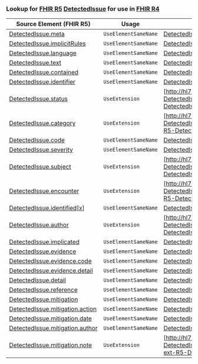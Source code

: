 ### Lookup for [FHIR R5](https://hl7.org/fhir/R5/) [DetectedIssue](https://hl7.org/fhir/R5/DetectedIssue.html) for use in [FHIR R4](https://hl7.org/fhir/R4/)

| Source Element (FHIR R5) | Usage | Target |
| -------------- | ----- | ------ |
| [DetectedIssue.meta](https://hl7.org/fhir/R5/DetectedIssue.html#resource) | `UseElementSameName` | [DetectedIssue.meta](https://hl7.org/fhir/R4/DetectedIssue.html#resource) |
| [DetectedIssue.implicitRules](https://hl7.org/fhir/R5/DetectedIssue.html#resource) | `UseElementSameName` | [DetectedIssue.implicitRules](https://hl7.org/fhir/R4/DetectedIssue.html#resource) |
| [DetectedIssue.language](https://hl7.org/fhir/R5/DetectedIssue.html#resource) | `UseElementSameName` | [DetectedIssue.language](https://hl7.org/fhir/R4/DetectedIssue.html#resource) |
| [DetectedIssue.text](https://hl7.org/fhir/R5/DetectedIssue.html#resource) | `UseElementSameName` | [DetectedIssue.text](https://hl7.org/fhir/R4/DetectedIssue.html#resource) |
| [DetectedIssue.contained](https://hl7.org/fhir/R5/DetectedIssue.html#resource) | `UseElementSameName` | [DetectedIssue.contained](https://hl7.org/fhir/R4/DetectedIssue.html#resource) |
| [DetectedIssue.identifier](https://hl7.org/fhir/R5/DetectedIssue.html#resource) | `UseElementSameName` | [DetectedIssue.identifier](https://hl7.org/fhir/R4/DetectedIssue.html#resource) |
| [DetectedIssue.status](https://hl7.org/fhir/R5/DetectedIssue.html#resource) | `UseExtension` | [http://hl7.org/fhir/5.0/StructureDefinition/extension-DetectedIssue.status](StructureDefinition-ext-R5-DetectedIssue.status.html) |
| [DetectedIssue.category](https://hl7.org/fhir/R5/DetectedIssue.html#resource) | `UseExtension` | [http://hl7.org/fhir/5.0/StructureDefinition/extension-DetectedIssue.category](StructureDefinition-ext-R5-DetectedIssue.category.html) |
| [DetectedIssue.code](https://hl7.org/fhir/R5/DetectedIssue.html#resource) | `UseElementSameName` | [DetectedIssue.code](https://hl7.org/fhir/R4/DetectedIssue.html#resource) |
| [DetectedIssue.severity](https://hl7.org/fhir/R5/DetectedIssue.html#resource) | `UseElementSameName` | [DetectedIssue.severity](https://hl7.org/fhir/R4/DetectedIssue.html#resource) |
| [DetectedIssue.subject](https://hl7.org/fhir/R5/DetectedIssue.html#resource) | `UseExtension` | [http://hl7.org/fhir/5.0/StructureDefinition/extension-DetectedIssue.subject](StructureDefinition-ext-R5-DetectedIssue.subject.html) |
| [DetectedIssue.encounter](https://hl7.org/fhir/R5/DetectedIssue.html#resource) | `UseExtension` | [http://hl7.org/fhir/5.0/StructureDefinition/extension-DetectedIssue.encounter](StructureDefinition-ext-R5-DetectedIssue.encounter.html) |
| [DetectedIssue.identified[x]](https://hl7.org/fhir/R5/DetectedIssue.html#resource) | `UseElementSameName` | [DetectedIssue.identified[x]](https://hl7.org/fhir/R4/DetectedIssue.html#resource) |
| [DetectedIssue.author](https://hl7.org/fhir/R5/DetectedIssue.html#resource) | `UseExtension` | [http://hl7.org/fhir/5.0/StructureDefinition/extension-DetectedIssue.author](StructureDefinition-ext-R5-DetectedIssue.author.html) |
| [DetectedIssue.implicated](https://hl7.org/fhir/R5/DetectedIssue.html#resource) | `UseElementSameName` | [DetectedIssue.implicated](https://hl7.org/fhir/R4/DetectedIssue.html#resource) |
| [DetectedIssue.evidence](https://hl7.org/fhir/R5/DetectedIssue.html#resource) | `UseElementSameName` | [DetectedIssue.evidence](https://hl7.org/fhir/R4/DetectedIssue.html#resource) |
| [DetectedIssue.evidence.code](https://hl7.org/fhir/R5/DetectedIssue.html#resource) | `UseElementSameName` | [DetectedIssue.evidence.code](https://hl7.org/fhir/R4/DetectedIssue.html#resource) |
| [DetectedIssue.evidence.detail](https://hl7.org/fhir/R5/DetectedIssue.html#resource) | `UseElementSameName` | [DetectedIssue.evidence.detail](https://hl7.org/fhir/R4/DetectedIssue.html#resource) |
| [DetectedIssue.detail](https://hl7.org/fhir/R5/DetectedIssue.html#resource) | `UseElementSameName` | [DetectedIssue.detail](https://hl7.org/fhir/R4/DetectedIssue.html#resource) |
| [DetectedIssue.reference](https://hl7.org/fhir/R5/DetectedIssue.html#resource) | `UseElementSameName` | [DetectedIssue.reference](https://hl7.org/fhir/R4/DetectedIssue.html#resource) |
| [DetectedIssue.mitigation](https://hl7.org/fhir/R5/DetectedIssue.html#resource) | `UseElementSameName` | [DetectedIssue.mitigation](https://hl7.org/fhir/R4/DetectedIssue.html#resource) |
| [DetectedIssue.mitigation.action](https://hl7.org/fhir/R5/DetectedIssue.html#resource) | `UseElementSameName` | [DetectedIssue.mitigation.action](https://hl7.org/fhir/R4/DetectedIssue.html#resource) |
| [DetectedIssue.mitigation.date](https://hl7.org/fhir/R5/DetectedIssue.html#resource) | `UseElementSameName` | [DetectedIssue.mitigation.date](https://hl7.org/fhir/R4/DetectedIssue.html#resource) |
| [DetectedIssue.mitigation.author](https://hl7.org/fhir/R5/DetectedIssue.html#resource) | `UseElementSameName` | [DetectedIssue.mitigation.author](https://hl7.org/fhir/R4/DetectedIssue.html#resource) |
| [DetectedIssue.mitigation.note](https://hl7.org/fhir/R5/DetectedIssue.html#resource) | `UseExtension` | [http://hl7.org/fhir/5.0/StructureDefinition/extension-DetectedIssue.mitigation.note](StructureDefinition-ext-R5-DetectedIssue.mi.note.html) |
